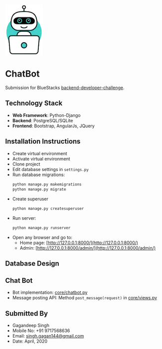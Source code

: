 ![Logo](static/images/chatbot_logo.png)

# ChatBot

Submission for BlueStacks [backend-developer-challenge](https://github.com/bluestacks/backend-developer-challenge).


## Technology Stack
- **Web Framework**: Python-Django
- **Backend**: PostgreSQL/SQLite
- **Frontend**: Bootstrap, AngularJs, JQuery


## Installation Instructions
- Create virtual environment
- Activate virtual environment
- Clone project
- Edit database settings in `settings.py`
- Run database migrations:
    ```cmd
    python manage.py makemigrations
    python manage.py migrate
    ```
- Create superuser
    ```cmd
    python manage.py createsuperuser
    ```
- Run server:
    ```cmd
    python manage.py runserver
    ```
- Open any browser and go to:
    - Home page: [http://127.0.0.1:8000/](http://127.0.0.1:8000/)
    - Admin: [http://127.0.0.1:8000/admin/](http://127.0.0.1:8000/admin/)
    


## Database Design


## Chat Bot

- Bot implementation: [core/chatbot.py](core/chatbot.py)
- Message posting API: Method `post_message(request)` in [core/views.py](core/views.py)


## Submitted By
- Gagandeep Singh
- Mobile No: +91 9717568636
- Email: singh.gagan144@gmail.com
- Date: April, 2020



